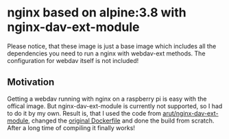 # nginx based on alpine:3.8 with nginx-dav-ext-module

Please notice, that these image is just a base image which includes all the dependencies you need to run a nginx with webdav-ext methods. The configuration for webdav itself is not included!  

## Motivation

Getting a webdav running with nginx on a raspberry pi is easy with the offical image. But nginx-dav-ext-module is currently not supported, so I had to do it by my own. Result is, that I used the code from [arut/nginx-dav-ext-module](https://github.com/arut/nginx-dav-ext-module), changed the [original Dockerfile](https://github.com/nginxinc/docker-nginx/blob/1fe92b86a3c3a6482c54a0858d1fcb22e591279f/mainline/alpine/Dockerfile) and done the build from scratch. After a long time of compiling it finally works! 
